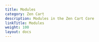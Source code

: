 ```yaml
---
title: Modules
category: Zen Cart 
description: Modules in the Zen Cart Core
linkTitle: Modules
weight: 100
layout: docs
---
```

